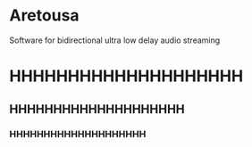 # Aretousa
Software for bidirectional  ultra low delay audio streaming 
<h1>HHHHHHHHHHHHHHHHHHHH</h1>
<h2>HHHHHHHHHHHHHHHHHHHH</h2>
<h3>HHHHHHHHHHHHHHHHHHHH</h3>
